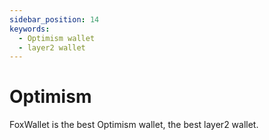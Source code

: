 ```yaml
---
sidebar_position: 14
keywords:
  - Optimism wallet
  - layer2 wallet
---
```


# Optimism

FoxWallet is the best Optimism wallet, the best layer2 wallet.